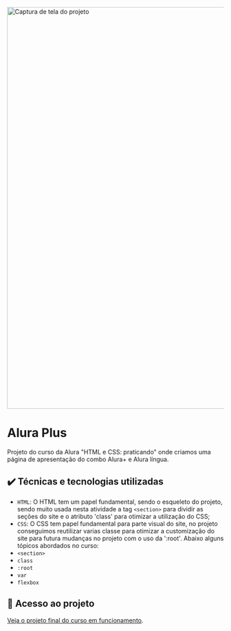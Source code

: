 <img width="935" alt="Captura de tela do projeto" src="https://github.com/lucasmayca/aluraplus/assets/139385440/0647facb-ebf8-466d-9fe4-330c1d43923b">

# Alura Plus

Projeto do curso da Alura "HTML e CSS: praticando" onde criamos uma página de apresentação do combo Alura+ e Alura língua.

## ✔️ Técnicas e tecnologias utilizadas

- `HTML`: O HTML tem um papel fundamental, sendo o esqueleto do projeto, sendo muito usada nesta atividade a tag `<section>` para dividir as seções do site e o atributo 'class' para otimizar a utilização do CSS;
- `CSS`: O CSS tem papel fundamental para parte visual do site, no projeto conseguimos reutilizar varias classe para otimizar a customização do site para futura mudanças no projeto com o uso da ':root'. Abaixo alguns tópicos abordados no curso:
- `<section>`
- `class`
- `:root`
- `var`
- `flexbox`

## 📁 Acesso ao projeto

[Veja o projeto final do curso em funcionamento](https://lucasmayca.github.io/aluraplus/).
